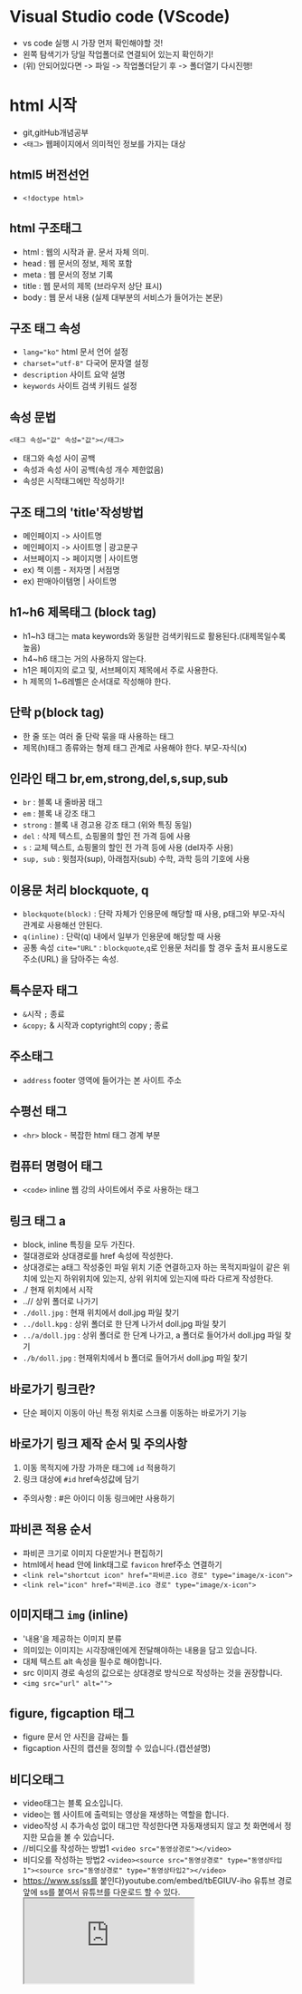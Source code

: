 # Visual Studio code (VScode)
* vs code 실행 시 가장 먼저 확인해야할 것!
* 왼쪽 탐색기가 당일 작업폴더로 연결되어 있는지 확인하기!
* (위) 안되어있다면 -> 파일 -> 작업폴더닫기 후 -> 폴더열기 다시진행!
# html 시작
* git,gitHub개념공부
* `<태그>` 웹페이지에서 의미적인 정보를 가지는 대상
## html5 버전선언
* `<!doctype html>`
## html 구조태그
* html : 웹의 시작과 끝. 문서 자체 의미.
* head : 웹 문서의 정보, 제목 포함
* meta : 웹 문서의 정보 기록
* title : 웹 문서의 제목 (브라우저 상단 표시)
* body : 웹 문서 내용 (실제 대부분의 서비스가 들어가는 본문)

## 구조 태그 속성
* `lang="ko"` html 문서 언어 설정
* `charset="utf-8"` 다국어 문자열 설정
* `description` 사이트 요약 설명
* `keywords` 사이트 검색 키워드 설정

## 속성 문법
`<태그 속성="값" 속성="값"></태그>`
* 태그와 속성 사이 공백
* 속성과 속성 사이 공백(속성 개수 제한없음)
* 속성은 시작태그에만 작성하기!

## 구조 태그의 'title'작성방법
* 메인페이지 -> 사이트명
* 메인페이지 -> 사이트명 | 광고문구
* 서브페이지 -> 페이지명 | 사이트명
* ex) 책 이름 - 저자명 | 서점명
* ex) 판매아이템명 | 사이트명

## h1~h6 제목태그 (block tag)
* h1~h3 태그는 mata keywords와 동일한 검색키워드로 활용된다.(대제목일수록 높음)
* h4~h6 태그는 거의 사용하지 않는다.
* h1은 페이지의 로고 및, 서브페이지 제목에서 주로 사용한다.
* h 제목의 1~6레벨은 순서대로 작성해야 한다.

## 단락 p(block tag)
* 한 줄 또는 여러 줄 단락 묶을 때 사용하는 태그
* 제목(h)태그 종류와는 형제 태그 관계로 사용해야 한다. 부모-자식(x)

## 인라인 태그 br,em,strong,del,s,sup,sub
* `br` : 블록 내 줄바꿈 태그
* `em` : 블록 내 강조 태그
* `strong` : 블록 내 경고용 강조 태그 (위와 특징 동일)
* `del` : 삭제 텍스트, 쇼핑몰의 할인 전 가격 등에 사용
* `s` : 교체 텍스트, 쇼핑몰의 할인 전 가격 등에 사용 (del자주 사용)
* `sup, sub` : 윗첨자(sup), 아래첨자(sub) 수학, 과학 등의 기호에 사용

## 이용문 처리 blockquote, q
* `blockquote(block)` : 단락 자체가 인용문에 해당할 때 사용, p태그와 부모-자식 관계로 사용해선 안된다.
* `q(inline)` : 단락(q) 내에서 일부가 인용문에 해당할 때 사용
* 공통 속성 `cite="URL"` : `blockquote`,`q`로 인용문 처리를 할 경우 출처 표시용도로 주소(URL) 을 담아주는 속성.

## 특수문자 태그
* `&`시작 `;` 종료 
* `&copy;` & 시작과 coptyright의 copy ; 종료

## 주소태그
* `address` footer 영역에 들어가는 본 사이트 주소

## 수평선 태그
* `<hr>` block - 복잡한 html 태그 경계 부분

## 컴퓨터 명령어 태그
* `<code>` inline 웹 강의 사이트에서 주로 사용하는 태그

## 링크 태그 a
* block, inline 특징을 모두 가진다.
* 절대경로와 상대경로를 href 속성에 작성한다.
* 상대경로는 a태그 작성중인 파일 위치 기준 연결하고자 하는 목적지파일이 같은 위치에 있는지 하위위치에 있는지, 상위 위치에 있는지에 따라 다르게 작성한다.
* ./ 현재 위치에서 시작
* ..// 상위 폴더로 나가기
* `./doll.jpg` : 현재 위치에서 doll.jpg 파일 찾기
* `../doll.kpg` : 상위 폴더로 한 단계 나가서 doll.jpg 파일 찾기
* `../a/doll.jpg` : 상위 폴더로 한 단계 나가고, a 폴더로 들어가서 doll.jpg 파일 찾기
* `./b/doll.jpg` : 현재위치에서 b 폴더로 들어가서 doll.jpg 파일 찾기

## 바로가기 링크란?
* 단순 페이지 이동이 아닌 특정 위치로 스크롤 이동하는 바로가기 기능

## 바로가기 링크 제작 순서 및 주의사항
1. 이동 목적지에 가장 가까운 태그에 `id` 적용하기
2. 링크 대상에 `#id` href속성값에 담기
* 주의사항 : #은 아이디 이동 링크에만 사용하기

## 파비콘 적용 순서
* 파비콘 크기로 이미지 다운받거나 편집하기
* html에서 head 안에 link태그로 `favicon` href주소 연결하기
* `<link rel="shortcut icon" href="파비콘.ico 경로" type="image/x-icon">`
* `<link rel="icon" href="파비콘.ico 경로" type="image/x-icon">`

## 이미지태그 `img` (inline)
* '내용'을 제공하는 이미지 분류
* 의미있는 이미지는 시각장애인에게 전달해야하는 내용을 담고 있습니다. 
* 대체 텍스트 alt 속성을 필수로 해야합니다.
* src 이미지 경로 속성의 값으로는 상대경로 방식으로 작성하는 것을 권장합니다.
* `<img src="url" alt="">`

## figure, figcaption 태그
* figure 문서 안 사진을 감싸는 틀
* figcaption 사진의 캡션을 정의할 수 있습니다.(캡션설명)

## 비디오태그
* video태그는 블록 요소입니다.
* video는 웹 사이트에 출력되는 영상을 재생하는 역할을 합니다.
* video작성 시 추가속성 없이 태그만 작성한다면 자동재생되지 않고 첫 화면에서 정지한 모습을 볼 수 있습니다.
* //비디오를 작성하는 방법1
`<video src="동영상경로"></video>`
* 비디오를 작성하는 방법2
`<video><source src="동영상경로" type="동영상타입1"><source src="동영상경로" type="동영상타입2"></video>`
* https://www.ss(ss를 붙인다)youtube.com/embed/tbEGIUV-iho
유튜브 경로 앞에 ss를 붙여서 유튜브를 다운로드 할 수 있다.
**<iframe src="https://www.youtube.com/embed/동영상주소?속성=값&속성=값">**
**autoplay=1 자동재생 0,1**
**mute=1 음소거 0,1**
**loop=1 반복재생 0,1**
**playlist=동영상주소 (반복재생 1 설정 시 동시 필수값)**
**controls=1 하단 컨트롤 표시 0,1**

## class, id 많이 사용하는 키워드
* Wrapper, Wrap, area 전체 묶는 영역
* contents, container 중~소 묶는 영역
* group, g 간단한 소그룹 영역
* top, btm, left, right 레이아웃 방향을 의미하는 키워드
* 예) 의미있는단어_영역명 
* 예시 : product_wrap, item_area, price_g, main_contents, top_btn

## div,span 그룹태그
## div
* 인라인 블록이 2개이상 형제일 경우 묶어주는 태그그룹

## span
* 인라인 2개이상 형제일 경우 묶는 그룹태그.
* 의미 없는 디자인 요소 인라인 처리 필요시 사용.

## html5 semantic tag
### semantic tag란?
* HTML5에서 생성된 의미있는(semantic) 태그 입니다.

### header
* 로고 및 내비게이션을 묶어주는 웹 사이트 레이아웃 태그입니다.
* 제목, 로고, 검색 폼, 작성자 이름 등의 요소도 포함할 수 있습니다.

### nav
* 로고 및 웹사이트 주요 내비게이션을 묶어주는 웹 사이트 레이아웃 태그입니다.
* 다른 페이지로의 링크를 보여주는 구획을 나타냅니다. 자주 쓰이는 예제는 메뉴, 목차, 색인입니다.

### gnb, lnb, snb
* 1. **gnb(global navigation bar)
- nav 묶이는 대상**
* 2. **lnb(local navigation bar)**
* 3. **snb(side navigation bar)**

## ul,ol,li
* 목록태그는 모두 block 특징으로 이루어져 있습니다.
* ul : 목록(li)의 순서와 연관 없을 경우 ul을 사용합니다. 
목록(li)의 순서와 연관 없을 경우 ul을 사용합니다.
* ol : 순서가 있는 목록 / 2개 이상의 목록(li) 구조를 묶어주는 그룹태그
* li : 순서가 없는 목록
* 순차/비순차 목록 사용 시 다른 블록 및 인라인 태그를 사용하려면 반드시 li 안 자식위치로 배치해야합니다.

## details, summary
* "열림" 상태일 때만 내부 정보를 보여주는 정보 공개 위젯을 생성합니다.
* 요약이나 레이블은 summary 요소를 통해 제공할 수 있습니다.

## footer, mark, main, time
* `footer` :
- 웹페이지 가장 하단에 위치합니다.
- 구획의 작성자, 저작권 정보, 관련 문서 등의 내용을 담습니다.
* `mark` : 현재 맥락에 관련이 깊거나 중요해 표시 또는 하이라이트한 부분을 나타냅니다.
* `main` : 
- 문서 <body> 의 주요 콘텐츠를 나타냅니다.
- 주요 콘텐츠 영역은 문서의 핵심 주제나 앱의 핵심 기능에 직접적으로 연결됐거나 확장하는 콘텐츠로 이루어집니다.
- ie는 지원하지 않습니다.
* `time` : 시간의 특정 지점 또는 구간을 나타냅니다.
ex) <time datetime="2022-12-25"></time>
ex) <time datetime="12-25"></time>
ex) <time datetime="13:00"></time>
ex) <time datetime="PT1H30M"></time>

## dl,dt,dd 정의형 목록태그
* dl : 정의형 제목과 내용을 묶는 그룹입니다.
* dt : <dt>정의형 제목</dt> dl안 자식으로 배치되며 제목을 의미, dt는 dd 기준 항상 먼저 시작합니다.
* dd : <dd>정의형 내용</dd> dl안 자식으로 배치되며 dt의 다음 형제 요소로 배치되거나 기존 dd의 형제로도 배치될 수 있습니다.